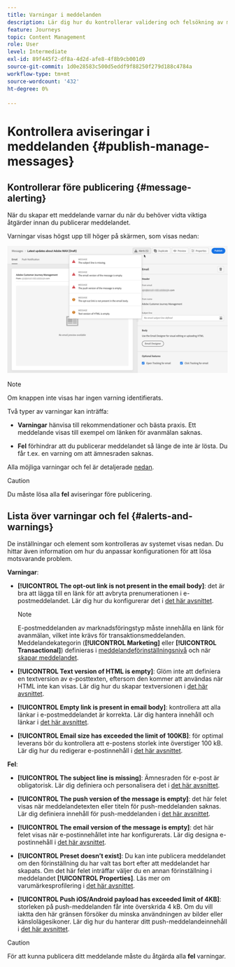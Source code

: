 ```yaml
---
title: Varningar i meddelanden
description: Lär dig hur du kontrollerar validering och felsökning av meddelandeinnehåll
feature: Journeys
topic: Content Management
role: User
level: Intermediate
exl-id: 89f445f2-df8a-4d2d-afe8-4f8b9cb001d9
source-git-commit: 1d0e28583c500d5eddf9f88250f279d188c4784a
workflow-type: tm+mt
source-wordcount: '432'
ht-degree: 0%

---
```


# Kontrollera aviseringar i meddelanden {#publish-manage-messages}

## Kontrollerar före publicering {#message-alerting}

När du skapar ett meddelande varnar du när du behöver vidta viktiga åtgärder innan du publicerar meddelandet.

Varningar visas högst upp till höger på skärmen, som visas nedan:

![](assets/message-alerts.png)

>[!NOTE]
>
>Om knappen inte visas har ingen varning identifierats.

Två typer av varningar kan inträffa:

* **Varningar** hänvisa till rekommendationer och bästa praxis. Ett meddelande visas till exempel om länken för avanmälan saknas.

* **Fel** förhindrar att du publicerar meddelandet så länge de inte är lösta. Du får t.ex. en varning om att ämnesraden saknas.

Alla möjliga varningar och fel är detaljerade [nedan](#alerts-and-warnings).

>[!CAUTION]
>
> Du måste lösa alla **fel** aviseringar före publicering.

## Lista över varningar och fel {#alerts-and-warnings}

De inställningar och element som kontrolleras av systemet visas nedan. Du hittar även information om hur du anpassar konfigurationen för att lösa motsvarande problem.

**Varningar**:

* **[!UICONTROL The opt-out link is not present in the email body]**: det är bra att lägga till en länk för att avbryta prenumerationen i e-postmeddelandet. Lär dig hur du konfigurerar det i [det här avsnittet](consent.md#opt-out-management).

   >[!NOTE]
   >
   >E-postmeddelanden av marknadsföringstyp måste innehålla en länk för avanmälan, vilket inte krävs för transaktionsmeddelanden. Meddelandekategorin (**[!UICONTROL Marketing]** eller **[!UICONTROL Transactional]**) definieras i [meddelandeförinställningsnivå](../configuration/message-presets.md#email-type) och när [skapar meddelandet](get-started-content.md#create-new-message).

* **[!UICONTROL Text version of HTML is empty]**: Glöm inte att definiera en textversion av e-posttexten, eftersom den kommer att användas när HTML inte kan visas. Lär dig hur du skapar textversionen i [det här avsnittet](../design/text-version-email.md).

* **[!UICONTROL Empty link is present in email body]**: kontrollera att alla länkar i e-postmeddelandet är korrekta. Lär dig hantera innehåll och länkar i [det här avsnittet](../design/create-email-content.md).

* **[!UICONTROL Email size has exceeded the limit of 100KB]**: för optimal leverans bör du kontrollera att e-postens storlek inte överstiger 100 kB. Lär dig hur du redigerar e-postinnehåll i [det här avsnittet](../design/create-email-content.md).

**Fel**:

* **[!UICONTROL The subject line is missing]**: Ämnesraden för e-post är obligatorisk. Lär dig definiera och personalisera det i [det här avsnittet](create-email.md).

   <!--HTML is empty when Amp HTML is present-->

* **[!UICONTROL The push version of the message is empty]**: det här felet visas när meddelandetexten eller titeln för push-meddelanden saknas. Lär dig definiera innehåll för push-meddelanden i [det här avsnittet](create-push.md).

* **[!UICONTROL The email version of the message is empty]**: det här felet visas när e-postinnehållet inte har konfigurerats. Lär dig designa e-postinnehåll i [det här avsnittet](../design/design-emails.md).

* **[!UICONTROL Preset doesn’t exist]**: Du kan inte publicera meddelandet om den förinställning du har valt tas bort efter att meddelandet har skapats. Om det här felet inträffar väljer du en annan förinställning i meddelandet **[!UICONTROL Properties]**. Läs mer om varumärkesprofilering i [det här avsnittet](../configuration/about-subdomain-delegation.md).

* **[!UICONTROL Push iOS/Android payload has exceeded limit of 4KB]**: storleken på push-meddelanden får inte överskrida 4 kB. Om du vill iaktta den här gränsen försöker du minska användningen av bilder eller känslolägesikoner. Lär dig hur du hanterar ditt push-meddelandeinnehåll i [det här avsnittet](create-push.md).

>[!CAUTION]
>
> För att kunna publicera ditt meddelande måste du åtgärda alla **fel** varningar.

<!--Other issues can stop publication such as:
* The push notification title is empty-->
